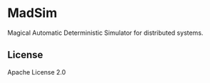 # MadSim

Magical Automatic Deterministic Simulator for distributed systems.

## License

Apache License 2.0
